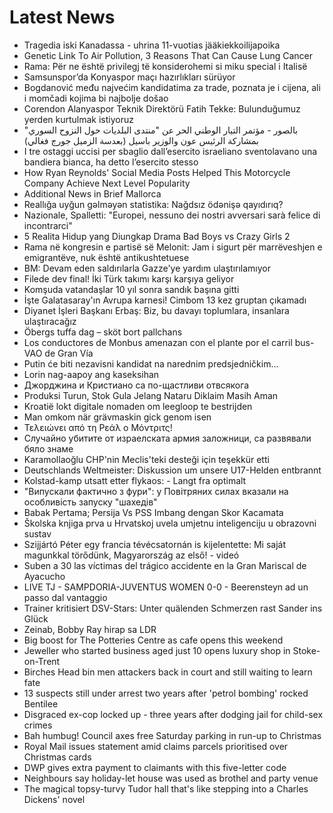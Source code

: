 # Latest News
-  Tragedia iski Kanadassa - uhrina 11-vuotias jääkiekkoilijapoika
-  Genetic Link To Air Pollution, 3 Reasons That Can Cause Lung Cancer
-  Rama: Për ne është privilegj të konsiderohemi si miku special i Italisë
-  Samsunspor’da Konyaspor maçı hazırlıkları sürüyor
-  Bogdanović među najvećim kandidatima za trade, poznata je i cijena, ali i momčadi kojima bi najbolje došao
-  Corendon Alanyaspor Teknik Direktörü Fatih Tekke: Bulunduğumuz yerden kurtulmak istiyoruz
-  بالصور - مؤتمر التيار الوطني الحر عن "منتدى البلديات حول النزوح السوري" بمشاركة الرئيس عون والوزير باسيل (بعدسة الزميل جورج فغالي)
-  I tre ostaggi uccisi per sbaglio dall’esercito israeliano sventolavano una bandiera bianca, ha detto l’esercito stesso
-  How Ryan Reynolds' Social Media Posts Helped This Motorcycle Company Achieve Next Level Popularity
-  Additional News in Brief Mallorca
-  Reallığa uyğun gəlməyən statistika: Nağdsız ödənişə qayıdırıq?
-  Nazionale, Spalletti: "Europei, nessuno dei nostri avversari sarà felice di incontrarci"
-  5 Realita Hidup yang Diungkap Drama Bad Boys vs Crazy Girls 2
-  Rama në kongresin e partisë së Melonit: Jam i sigurt për marrëveshjen e emigrantëve, nuk është antikushtetuese
-  BM: Devam eden saldırılarla Gazze'ye yardım ulaştırılamıyor
-  Filede dev final! İki Türk takımı karşı karşıya geliyor
-  Komşuda vatandaşlar 10 yıl sonra sandık başına gitti
-  İşte Galatasaray'ın Avrupa karnesi! Cimbom 13 kez gruptan çıkamadı
-  Diyanet İşleri Başkanı Erbaş: Biz, bu davayı toplumlara, insanlara ulaştıracağız
-  Öbergs tuffa dag – sköt bort pallchans
-  Los conductores de Monbus amenazan con el plante por el carril bus-VAO de Gran Vía
-  Putin će biti nezavisni kandidat na narednim predsjedničkim...
-  Lorin nag-aapoy ang kaseksihan
-  Джорджина и Кристиано са по-щастливи отвсякога
-  Produksi Turun, Stok Gula Jelang Nataru Diklaim Masih Aman
-  Kroatië lokt digitale nomaden om leegloop te bestrijden
-  Man omkom när grävmaskin gick genom isen
-  Τελειώνει από τη Ρεάλ ο Μόντριτς!
-  Случайно убитите от израелската армия заложници, са развявали бяло знаме
-  Karamollaoğlu CHP'nin Meclis'teki desteği için teşekkür etti
-  Deutschlands Weltmeister: Diskussion um unsere U17-Helden entbrannt
-  Kolstad-kamp utsatt etter flykaos: - Langt fra optimalt
-  "Випускали фактично з фури": у Повітряних силах вказали на особливість запуску "шахедів"
-  Babak Pertama; Persija Vs PSS Imbang dengan Skor Kacamata
-  Školska knjiga prva u Hrvatskoj uvela umjetnu inteligenciju u obrazovni sustav
-  Szijjártó Péter egy francia tévécsatornán is kijelentette: Mi saját magunkkal törődünk, Magyarország az első! - videó
-  Suben a 30 las víctimas del trágico accidente en la Gran Mariscal de Ayacucho
-  LIVE TJ - SAMPDORIA-JUVENTUS WOMEN 0-0 - Beerensteyn ad un passo dal vantaggio
-  Trainer kritisiert DSV-Stars: Unter quälenden Schmerzen rast Sander ins Glück
-  Zeinab, Bobby Ray hirap sa LDR
-  Big boost for The Potteries Centre as cafe opens this weekend
-  Jeweller who started business aged just 10 opens luxury shop in Stoke-on-Trent
-  Birches Head bin men attackers back in court and still waiting to learn fate
-  13 suspects still under arrest two years after 'petrol bombing' rocked Bentilee
-  Disgraced ex-cop locked up - three years after dodging jail for child-sex crimes
-  Bah humbug! Council axes free Saturday parking in run-up to Christmas
-  Royal Mail issues statement amid claims parcels prioritised over Christmas cards
-  DWP gives extra payment to claimants with this five-letter code
-  Neighbours say holiday-let house was used as brothel and party venue
-  The magical topsy-turvy Tudor hall that's like stepping into a Charles Dickens' novel
